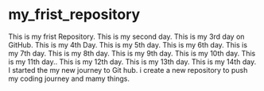 # my_frist_repository
This is my frist Repository.
This is my second day.
This is my 3rd day on GitHub.
This is my 4th Day.
This is my 5th day.
This is my 6th day.
This is my 7th day.
This is my 8th day.
This is my 9th day.
This is my 10th day.
This is my 11th day..
This is my 12th day.
This is my 13th day.
This is my 14th day.
I started the my new journey to Git hub.
i create a new repository to push my coding journey and mamy things.
